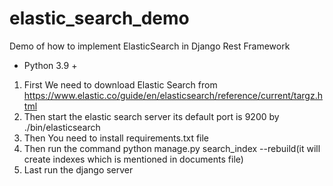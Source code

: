 # elastic_search_demo
Demo of how to implement ElasticSearch in Django Rest Framework
* Python 3.9 +

1. First We need to download Elastic Search from https://www.elastic.co/guide/en/elasticsearch/reference/current/targz.html
2. Then start the elastic search server its default port is 9200 by ./bin/elasticsearch
3. Then You need to install requirements.txt file
4. Then run the command python manage.py search_index --rebuild(it will create indexes which is mentioned in documents file)
5. Last run the django server